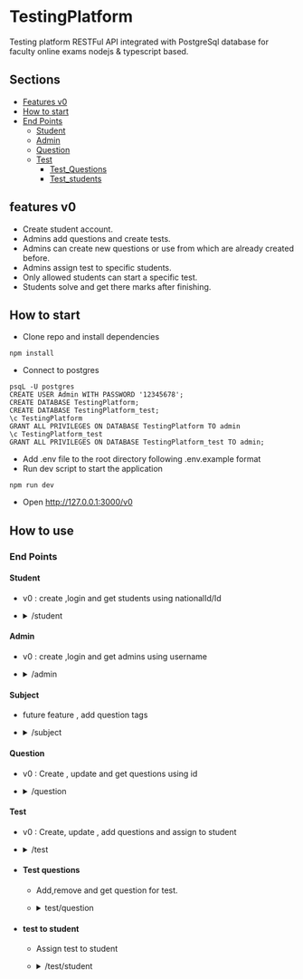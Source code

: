 # TestingPlatform
Testing platform RESTFul API integrated with PostgreSql database for faculty online exams nodejs &amp; typescript based.
## Sections
- [Features v0](#features-v0)
- [How to start](#how-to-start)
- [End Points](#end-points)
    * [Student](#Student)
    * [Admin](#Admin)
    * [Question](#question)
    * [Test](#test)
        - [Test_Questions](#test-questions)
        - [Test_students](#test-to-student)
## features v0
- Create student account.
- Admins add questions and create tests.
- Admins can create new questions or use from which are already created before.
- Admins assign test to specific students.
- Only allowed students can start a specific test.
- Students solve and get there marks after finishing.
## How to start
- Clone repo and install dependencies
```
npm install
```
- Connect to postgres
```
psqL -U postgres
CREATE USER Admin WITH PASSWORD '12345678';
CREATE DATABASE TestingPlatform;
CREATE DATABASE TestingPlatform_test;
\c TestingPlatform
GRANT ALL PRIVILEGES ON DATABASE TestingPlatform TO admin
\c TestingPlatform_test
GRANT ALL PRIVILEGES ON DATABASE TestingPlatform_test TO admin;
```
- Add .env file to the root directory following .env.example format
- Run dev script to start the application
```
npm run dev
```
- Open http://127.0.0.1:3000/v0
## How to use
### End Points
#### Student
- v0 : create ,login and get students using nationalId/Id
- <details>
    <summary>/student</summary>

    - <details>
        <summary>GET : /</summary>

        * Get all students
        * No body needed
        * Response body
            *  status(200)
                ```json
                [
                    {
                    "id": 1,
                    "name": "Abdelhady",
                    "username": "Hady",
                    "password": "$2b$10$UOXLOi5BTu2ROiP.0RXoHOFieJTOe6f6xmDIU47Yij6VHOvrJ/dT6",
                    "national_id": "01234567891234",
                    "university_id": "2020191071"
                    }
                ]
                ```
        </details>
    - <details>
        <summary>GET : /national</summary>

        * Get user using national ID
        * Request body : JSON
            ```json
            {        
                "national_id":"01234567891234"
            }
            ```
        * Response body 
            * status(200)
                ```json
                {
                    "id": 1,
                    "name": "Abdelhady",
                    "username": "Hady",
                    "national_id": "01234567891234",
                    "university_id": "2020191071"
                }
                ```
        </details>
    - <details>
        <summary>GET : /id</summary>

        * Get user using ID
        * Request body : JSON
            ```json
            {        
                "student_id":5
            }
            ```
        * Response body
            * status(200)
                ```json
                {
                    "id": 1,
                    "name": "Abdelhady",
                    "username": "Hady",
                    "national_id": "01234567891234",
                    "university_id": "2020191071"
                }
                ```
        </details>
    - <details>
        <summary>GET : /login </summary>

        * Student login
        * Request body : JSON
            ```json
            {
                "password": "12345678",
                "national_id": "01234567891234"
            }
            ```
        * Response body
            * status(200)
                ```json
                {
                "id": 1,
                    "name": "Abdelhady",
                    "username": "Hady",
                    "password": "$2b$10$UOXLOi5BTu2ROiP.0RXoHOFieJTOe6f6xmDIU47Yij6VHOvrJ/dT6",
                    "national_id": "01234567891234",
                    "university_id": "2020191071"
                }
                ```
            * status(401) : 
                ```
                Wrong national Id or password
                ```
        </details>
    - <details>
    <summary>POST : /</summary>

    * Create new student
    * Request body : JSON
        ```json
        {
            "name":"Ahmed",
            "username":"Ahmed",//must be unique
            "password":"12345678",
            "national_id":"1212",//must be unique
            "university_id":"2121"//must be unique
        }
        ```
    * Response body
        * status(200)
            ```json
            {
                "id": 3,
                "name":"Ahmed",
                "username":"Ahmed",
                "password":"12345678",
                "national_id":"1212",
                "university_id":"2121"
            }
            ```

        * status(400) : 
            ```
            reserved keys : key1,key2
            ```
    </details>
</details>

#### Admin
- v0 : create ,login and get admins using username
- <details>
    <summary>/admin</summary>

    - <details>
        <summary>GET : /</summary>

        * Get all admins.
        * No request body required.
        * Response body:
            * status(200):
                ```json
                [
                    {
                        "id": 1,
                        "name": "Abdelhady Mohamed",
                        "username": "Hady23",
                        "national_id": "2323"
                    }
                ]
                ```
        </details>
    - <details>
        <summary>GET : /username</summary>

        * Get admin by username
        * Request body:
            ```json
            {
                "username":"Hady23"
            }
            ```
        * Response body:
            * status(200) :
                ```json
                {
                    "id": 1,
                    "name": "Abdelhady Mohamed",
                    "username": "Hady23",
                    "national_id": "2323"
                }
                ```
            * status(400) : ```Invalid username```
        </details>
    - <details>
        <summary>GET : /login</summary>

        * Login to admin account
        * Request body:
            ```json
            {
                "national_id":"2323",
                "password":"1111"
            }
            ```
        * Response body
            * status(200):
                ```json
                {
                    "national_id":"2323",
                    "password":"1111"
                }
                ```
            * status(401): ``` Wrong national Id or password ```
        </details>
    - <details>
    <summary>POST : /</summary>

    * Create new admin
    * Request body
        ```json
        {
            "name":"Abdelhady Mohamed",
            "username":"Hady23",//must be unique
            "national_id":"2323",//must be unique
            "password":"1111"
        }
        ```
    * Response body
        * status(200):
            ```json
            {
                "id": 1,
                "name": "Abdelhady Mohamed",
                "username": "Hady23",
                "national_id": "2323"
            }
            ```
        * status(400): ``` reserved keys : key1,key2  ```
    </details>
</details>

#### Subject
- future feature , add question tags 
- <details>
    <summary>/subject</summary>

    - <details>
        <summary>GET : /</summary>
        
        * Get all tags
        * No Request body required
        * Response body
            * status(200)
                ```json
                    [
                        {
                            "id": 1,
                            "name": "Math"
                        },
                        {
                            "id": 2,
                            "name": "Sport"
                        }
                        ]
                ```
        </details>
    - <details>
        <summary>GET : /id</summary>

        * Get tag by id
        * Request body:
            ```json
                {
                "id":2
                }
            ```
        * Response body
            * status(200):
                ```json
                    {
                    "id": 2,
                    "name": "Sport"
                    }
                ```
            * status(400): ``` No such Id ```

        </details>
    - <details>
        <summary>POST : /</summary>

        * create new tag
        * Request body:
            ```json
                {
                "name":"Sport"
                }
            ```
        * Response body
            * status(200):
                ```json
                    {
                    "id": 2,
                    "name": "Sport"
                    }
                ```

        </details>
</details>

#### Question
- v0 : Create , update and get questions using id
- <details>
    <summary>/question</summary>

    - <details>
        <summmary>GET : / </summary>

        * Get all questions
        * No request body required
        * Response body
            * status(200):
                ```json
                [
                    {
                        "id": 1,
                        "content": "Which team won qatar 2022 nationals world cup",
                        "subject_id": 2,
                        "option1": "Egypt",
                        "option2": "France",
                        "option3": "Argantina",
                        "option4": "Brazil",
                        "correct_answer": "Argantina"
                    }
                ]
                ```
        </details>
    - <details>
        <summary>POST : /create</summary>

        * Create new question
        * Request body:
            ```json
            {
            "content":"Which team won qatar 2022 world cup",
            "subject_id":"2",
            "option1":"Egypt",
            "option2":"France",
            "option3":"Argantina",
            "option4":"Brazil",
            "correct_answer":"Argantina"
            }
            ```
        * Response body
            * status(200):
                ```json
                {
                "id": 1,
                "content": "Which team won qatar 2022 world cup",
                "subject_id": 2,
                "option1": "Egypt",
                "option2": "France",
                "option3": "Argantina",
                "option4": "Brazil",
                "correct_answer": "Argantina"
                }
                ```
        </details>
    - <details>
        <summary>GET : /id</summary>

        * Get question by id
        * Request body:
            ```json
                {
                "id":1
                }
            ```
        * Response body
            * status(200):
                ```json
                {
                "id": 1,
                "content": "Which team won qatar 2022 world cup",
                "subject_id": 2,
                "option1": "Egypt",
                "option2": "France",
                "option3": "Argantina",
                "option4": "Brazil",
                "correct_answer": "Argantina"
                }
                ```
            * status(500) : ``` invalid id ```
        </details>
    - <details>
        <summary>PATCH : /update</summary>

        * Update existing question
        * Request body:
            ```json
                {
                    "id": 1,
                    "content": "Which team won qatar 2022 nationals world cup",
                    "subject_id": 2,
                    "option1": "Egypt",
                    "option2": "France",
                    "option3": "Argantina",
                    "option4": "Brazil",
                    "correct_answer":"Argantina"
                }
            ```
        * Response body
            * status(200): //the entire question after edit
                ```json
                    {
                    "id": 1,
                    "content": "Which team won qatar 2022 nationals world cup",
                    "subject_id": 2,
                    "option1": "Egypt",
                    "option2": "France",
                    "option3": "Argantina",
                    "option4": "Brazil",
                    "correct_answer": "Argantina"
                    }
                ```
            * status(500):  ```invalid id```
        </details>

</details>

#### Test
- v0 : Create, update , add questions and assign to student
- <details>
    <summary>/test</summary>

    - <details>
        <summary>GET : /</summary>

        - get all tests in the system
        - No request body required
        - Response body
            - status(200):
                ```json
                    [
                    {
                        "id": 1,
                        "title": "Software Engineering",
                        "date": "2023-01-18T22:00:00.000Z",
                        "total_questions": 75,
                        "timer": 120,
                        "creator_id": 1
                    }
                    ]
                ```
        </details>
    - <details>
        <summary>GET : /id</summary>

        - get test main data by id **without questions**
        - Request body
            ```json
                {
                    "id":1
                }
            ```
        - Response body
            - status(200):
                ```json
                    {
                    "id": 1,
                    "title": "Software Engineering",
                    "date": "2023-01-18T22:00:00.000Z",
                    "total_questions": 75,
                    "timer": 120,
                    "creator_id": 1
                    }
                ```
            - status(400):```invalid id```
        </details>
    - <details>
        <summary>POST : /</summary>

        - Create new test
        - Request body
            ```json
                {
                "title":"Software Engineering",
                "total_questions":50,
                "timer":120,
                "creator_id":1,
                "date":"2023-01-19"
                }
            ```
        - Response body
            - status(200):
                ```json
                    {
                    "id": 1,
                    "title": "Software Engineering",
                    "date": "2023-01-18T22:00:00.000Z",
                    "total_questions": 50,
                    "timer": 120,
                    "creator_id": 1
                    }
                ```
            - status(500):``` Internal Server Error : wrong admin id```
        </details>
    - <details>
        <summary>PATCH : /update</summary>

        - update test main data **not questions or students in the test**
        - Request body
            ```json
                {
                "id":1,
                "title":"Software Engineering",
                "total_questions":75,
                "timer":120,
                "creator_id":1,
                "date":"2023-01-19"
                }
            ```
        - Response body
            - status(200):
                ```json
                    {
                    "id": 1,
                    "title": "Software Engineering",
                    "date": "2023-01-18T22:00:00.000Z",
                    "total_questions": 75,
                    "timer": 120,
                    "creator_id": 1
                    }
                ```
            - status(500):``` Internal Server Error : wrong id```
        </details>
</details>

- #### Test questions
    - Add,remove and get question for test.
    - <details>
        <summary>test/question</summary>

        - <details>
            <summary>GET : /</summary>

            - get all questions in a spacific test
            - Request body:
                ```json
                    {
                    "test_id":1
                    }
                ```
            - Response body
                - status(200):
                    ```json
                        [
                        {
                            "content": "Which team won qatar 2022 nationals world cup",
                            "option1": "Egypt",
                            "option2": "France",
                            "option3": "Argantina",
                            "option4": "Brazil",
                            "correct_answer": "Argantina",
                            "score": 1,
                            "test_id": 1,
                            "question_id": 1
                        }
                        ]
                    ```
                - status(400):```wrong test_id```
            
            </details>
        - <details>
            <summary>POST : /</summary>

            - add question to test
            - Request body:
                ```json
                    {
                    "test_id":1,
                    "question_id":1,
                    "score":1
                    }
                ```
            - Response body
                - status(200):
                    ```json
                        {
                        "id": 1,
                        "question_id": 1,
                        "test_id": 1,
                        "score": 1
                        }
                    ```
                - status(400):```wrong ids```
            
            </details>
        - <details>
            <summary>DELETE : /</summary>

            - remove question from test
            - Request body:
                ```json
                    {
                    "test_id":1,
                    "question_id":1
                    }
                ```
            - Response body
                - status(200):
                    ```json
                        {
                        "id": 1,
                        "question_id": 1,
                        "test_id": 1,
                        "score": 1
                        }
                    ```
                - status(400):```invalid data```
            
            </details>

    </details>

- #### test to student
    - Assign test to student
    - <details>
        <summary>/test/student</summary>

        - <details>
            <summary>GET : /</summary>

            - Get all students assigned to a test
            - Request body:
                ```json
                    {
                        "test_id":1
                    }
                ```
            - Response body
                - status(200):
                    ```json
                        [
                        {
                            "name": "Abdelhady",
                            "username": "HadyMohamed",
                            "national_id": "1111",
                            "university_id": "2222"
                        }
                        ]
                    ```
                - status(400):```invalid data```
            </details>
        - <details>
            <summary>POST : /</summary>

            - Assign test to a student
            - Request body:
                ```json
                    {
                        "test_id":1,
                        "student_id":2
                    }
                ```
            - Response body
                - status(200):
                    ```json
                        {
                        "id": 2,
                        "test_id": 1,
                        "student_id": 2
                        }
                    ```
                - status(400):```invalid data```
            </details>
        - <details>
            <summary>DELETE : /</summary>

            - remove student from a test
            - Request body:
                ```json
                    {
                        "test_id":1,
                        "student_id":1
                    }
                ```
            - Response body
                - status(200):
                    ```json
                        {
                        "id": 1,
                        "test_id": 1,
                        "student_id": 1
                        }
                    ```
                - status(400):```invalid data```
            </details>
    </details>
